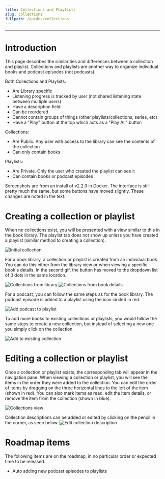 ```yaml
---
title: Collections and Playlists
slug: collections
fullpath: /guides/collections
---
```


---

# Introduction
This page describes the similarities and differences between a collection and playlist. Collections and playlists are another way to organize individual books and podcast episodes (not podcasts).

Both Collections and Playlists:
- Are Library specific
- Listening progress is tracked by user (not shared listening state between multiple users)
- Have a description field
- Can be reordered
- Cannot contain groups of things (other playlists/collections, series, etc)
- Have a "Play" button at the top which acts as a "Play All" button

Collections:
- Are Public. Any user with access to the library can see the contents of the collection
- Can only contain books

Playlists:
- Are Private. Only the user who created the playlist can see it
- Can contain books or podcast episodes

Screenshots are from an install of v2.2.0 in Docker. The interface is still pretty much the same, but some buttons have moved slightly. These changes are noted in the text.

# Creating a collection or playlist
When no collections exist, you will be presented with a view similar to this in the book library. The playlist tab does not show up unless you have created a playlist (similar method to creating a collection).

![Initial collection](/guides/collections/1_no_collections.png)

For a book library, a collection or playlist is created from an individual book. You can do this either from the library view or when viewing a specific book's details.
In the second gif, the button has moved to the dropdown list of 3 dots in the same location.

![Collections from library](/guides/collections/collections_library.gif)
![Collections from book details](/guides/collections/collections_book_details.gif)

For a podcast, you can follow the same steps as for the book library. The podcast episode is added to a playlist using the icon circled in red.

![Add podcast to playlist](/guides/collections/podcast_add_to_playlist.png)

To add more books to existing collections or playlists, you would follow the same steps to create a new collection, but instead of selecting a new one you simply click on the collection.

![Add to existing collection](/guides/collections/collection_add_to_existing.gif)

# Editing a collection or playlist
Once a collection or playlist exists, the corresponding tab will appear in the navigation pane. When viewing a collection or playlist, you will see the items in the order they were added to the collection. You can edit the order of items by dragging on the three horizontal lines to the left of the item (shown in red).
You can also mark items as read, edit the item details, or remove the item from the collection (shown in blue).

![Collections view](/guides/collections/2_collection_main_view.png)

Collection descriptions can be added or edited by clicking on the pencil in the corner, as seen below.
![Edit collection description](/guides/collections/edit_collection.gif)

# Roadmap items
The following items are on the roadmap, in no particular order or expected time to be released.
- Auto adding new podcast episodes to playlists
